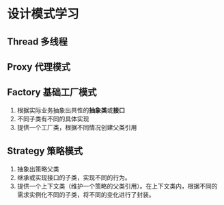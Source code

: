 # 设计模式学习

## Thread 多线程

## Proxy 代理模式

## Factory 基础工厂模式
1. 根据实际业务抽象出共性的**抽象类**或**接口**
2. 不同子类有不同的具体实现
3. 提供一个工厂类，根据不同情况创建父类引用

## Strategy 策略模式
1. 抽象出策略父类
2. 继承或实现接口的子类，实现不同的行为。
3. 提供一个上下文类（维护一个策略的父类引用）。在上下文类内，根据不同的需求实例化不同的子类，将不同的变化进行了封装。